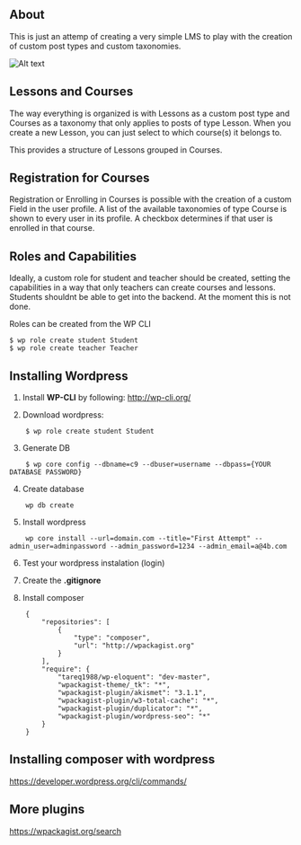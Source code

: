 ## About
This is just an attemp of creating a very simple LMS to play with the creation of custom post types and custom taxonomies.

![Alt text](http://alejandroleon.me/public_imgs/s2.jpg "Sample Screenshot")

## Lessons and Courses
The way everything is organized is with Lessons as a custom post type and Courses as a taxonomy that only applies to posts of type Lesson. When you create a new Lesson, you can just select to which course(s) it belongs to.

This provides a structure of Lessons grouped in Courses.

## Registration for Courses
Registration or Enrolling in Courses is possible with the creation of a custom Field in the user profile. A list of the available taxonomies of type Course is shown to every user in its profile. A checkbox determines if that user is enrolled in that course.

## Roles and Capabilities
Ideally, a custom role for student and teacher should be created, setting the capabilities in a way that only teachers can create courses and lessons. Students shouldnt be able to get into the backend. At the moment this is not done.

Roles can be created from the WP CLI

    $ wp role create student Student
    $ wp role create teacher Teacher

## Installing Wordpress
1) Install **WP-CLI** by following: 
    http://wp-cli.org/

2) Download wordpress:
```
    $ wp role create student Student
```

3) Generate DB
```
    $ wp core config --dbname=c9 --dbuser=username --dbpass={YOUR DATABASE PASSWORD}
```

4) Create database
```
    wp db create
```

5) Install wordpress
```
    wp core install --url=domain.com --title="First Attempt" --admin_user=adminpassword --admin_password=1234 --admin_email=a@4b.com
```

6) Test your wordpress instalation (login)

7) Create the **.gitignore**

8) Install composer
```
    {
        "repositories": [
            {
                "type": "composer",
                "url": "http://wpackagist.org"
            }
        ],
        "require": {
            "tareq1988/wp-eloquent": "dev-master",
            "wpackagist-theme/_tk": "*",
            "wpackagist-plugin/akismet": "3.1.1",
            "wpackagist-plugin/w3-total-cache": "*",
            "wpackagist-plugin/duplicator": "*",
            "wpackagist-plugin/wordpress-seo": "*"
        }
    }
```

## Installing composer with wordpress
https://developer.wordpress.org/cli/commands/

## More plugins
https://wpackagist.org/search
